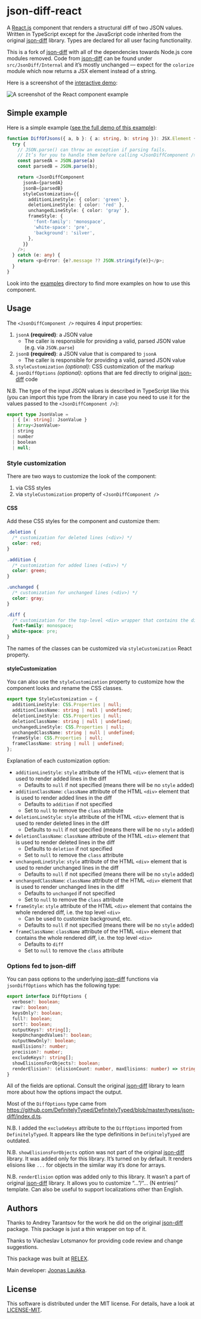 # json-diff-react

A [React.js] component that renders a structural diff of two JSON values. Written in TypeScript
except for the JavaScript code inherited from the original [json-diff] library.
Types are declared for all user facing functionality.

This is a fork of [json-diff] with all of the dependencies towards Node.js core modules removed.
Code from [json-diff] can be found under `src/JsonDiff/Internal` and it’s mostly unchanged — expect
for the `colorize` module which now returns a JSX element instead of a string.

Here is a screenshot of the [interactive demo](examples/example-07.html):

![A screenshot of the React component example](screenshot.png)

## Simple example

Here is a simple example ([see the full demo of this example](examples/example-02.html)):

``` typescript
function DiffOfJsons({ a, b }: { a: string, b: string }): JSX.Element {
  try {
    // JSON.parse() can throw an exception if parsing fails.
    // It’s for you to handle them before calling <JsonDiffComponent />.
    const parsedA = JSON.parse(a)
    const parsedB = JSON.parse(b);

    return <JsonDiffComponent
      jsonA={parsedA}
      jsonB={parsedB}
      styleCustomization={{
        additionLineStyle: { color: 'green' },
        deletionLineStyle: { color: 'red' },
        unchangedLineStyle: { color: 'gray' },
        frameStyle: {
          'font-family': 'monospace',
          'white-space': 'pre',
          'background': 'silver',
        },
      }}
    />;
  } catch (e: any) {
    return <p>Error: {e?.message ?? JSON.stringify(e)}</p>;
  }
}
```

Look into the [examples](examples) directory to find more examples on how to use this component.

## Usage

The `<JsonDiffComponent />` requires 4 input properties:

1. `jsonA` **(required)**: a JSON value
   - The caller is responsible for providing a valid, parsed JSON value (e.g. via `JSON.parse`)
2. `jsonB` **(required)**: a JSON value that is compared to `jsonA`
   - The caller is responsible for providing a valid, parsed JSON value
3. `styleCustomization` *(optional)*: CSS customization of the markup
4. `jsonDiffOptions` *(optional)*: options that are fed directly to original [json-diff] code

N.B. The type of the input JSON values is described in TypeScript like this (you can import this
type from the library in case you need to use it for the values passed to the
`<JsonDiffComponent />`):

``` typescript
export type JsonValue =
  | { [x: string]: JsonValue }
  | Array<JsonValue>
  | string
  | number
  | boolean
  | null;
```

### Style customization

There are two ways to customize the look of the component:

1. via CSS styles
2. via `styleCustomization` property of `<JsonDiffComponent />`

#### CSS

Add these CSS styles for the component and customize them:

``` css
.deletion {
  /* customization for deleted lines (<div>) */
  color: red;
}

.addition {
  /* customization for added lines (<div>) */
  color: green;
}

.unchanged {
  /* customization for unchanged lines (<div>) */
  color: gray;
}

.diff {
  /* customization for the top-level <div> wrapper that contains the diff */
  font-family: monospace;
  white-space: pre;
}
```

The names of the classes can be customized via `styleCustomization` React property.

#### styleCustomization

You can also use the `styleCustomization` property to customize how the
component looks and rename the CSS classes.

``` typescript
export type StyleCustomization = {
  additionLineStyle: CSS.Properties | null;
  additionClassName: string | null | undefined;
  deletionLineStyle: CSS.Properties | null;
  deletionClassName: string | null | undefined;
  unchangedLineStyle: CSS.Properties | null;
  unchangedClassName: string | null | undefined;
  frameStyle: CSS.Properties | null;
  frameClassName: string | null | undefined;
};
```

Explanation of each customization option:

* `additionLineStyle`: `style` attribute of the HTML `<div>` element that is
  used to render added lines in the diff
  * Defaults to `null` if not specified (means there will be no `style` added)
* `additionClassName`: `className` attribute of the HTML `<div>` element that
  is used to render added lines in the diff
  * Defaults to `addition` if not specified
  * Set to `null` to remove the `class` attribute
* `deletionLineStyle`: `style` attribute of the HTML `<div>` element that is
  used to render deleted lines in the diff
  * Defaults to `null` if not specified (means there will be no `style` added)
* `deletionClassName`: `className` attribute of the HTML `<div>` element that
  is used to render deleted lines in the diff
  * Defaults to `deletion` if not specified
  * Set to `null` to remove the `class` attribute
* `unchangedLineStyle`: `style` attribute of the HTML `<div>` element that is
  used to render unchanged lines in the diff
  * Defaults to `null` if not specified (means there will be no `style` added)
* `unchangedClassName`: `className` attribute of the HTML `<div>` element that
  is used to render unchanged lines in the diff
  * Defaults to `unchanged` if not specified
  * Set to `null` to remove the `class` attribute
* `frameStyle`: `style` attribute of the HTML `<div>` element that contains the
  whole rendered diff, i.e. the top level `<div>`
  * Can be used to customize background, etc.
  * Defaults to `null` if not specified (means there will be no `style` added)
* `frameClassName`: `className` attribute of the HTML `<div>` element that
  contains the whole rendered diff, i.e. the top level `<div>`
  * Defaults to `diff`
  * Set to `null` to remove the `class` attribute


### Options fed to json-diff

You can pass options to the underlying [json-diff] functions via
`jsonDiffOptions` which has the following type:

``` typescript
export interface DiffOptions {
  verbose?: boolean;
  raw?: boolean;
  keysOnly?: boolean;
  full?: boolean;
  sort?: boolean;
  outputKeys?: string[];
  keepUnchangedValues?: boolean;
  outputNewOnly?: boolean;
  maxElisions?: number;
  precision?: number;
  excludeKeys?: string[];
  showElisionsForObjects?: boolean;
  renderElision?: (elisionCount: number, maxElisions: number) => string | string[];
}
```

All of the fields are optional. Consult the original [json-diff] library to
learn more about how the options impact the output.

Most of the `DiffOptions` type came from
https://github.com/DefinitelyTyped/DefinitelyTyped/blob/master/types/json-diff/index.d.ts.

N.B. I added the `excludeKeys` attribute to the `DiffOptions` imported from
`DefinitelyTyped`. It appears like the type definitions in `DefinitelyTyped`
are outdated.

N.B. `showElisionsForObjects` option was not part of the original [json-diff] library.
It was added only for this library. It’s turned on by default.
It renders elisions like `...` for objects in the similar way it’s done for arrays.

N.B. `renderElision` option was added only to this library.
It wasn’t a part of original [json-diff] library.
It allows you to customize “...”/“... (N entries)” template.
Can also be useful to support localizations other than English.

## Authors

Thanks to Andrey Tarantsov for the work he did on the original [json-diff] package.
This package is just a thin wrapper on top of it.

Thanks to Viacheslav Lotsmanov for providing code review and change suggestions.

This package was built at [RELEX](https://www.relexsolutions.com/).

Main developer: [Joonas Laukka](https://github.com/skyvier).

## License

This software is distributed under the MIT license.
For details, have a look at [LICENSE-MIT](LICENSE-MIT).

[json-diff]: https://github.com/andreyvit/json-diff
[React.js]: https://reactjs.org
